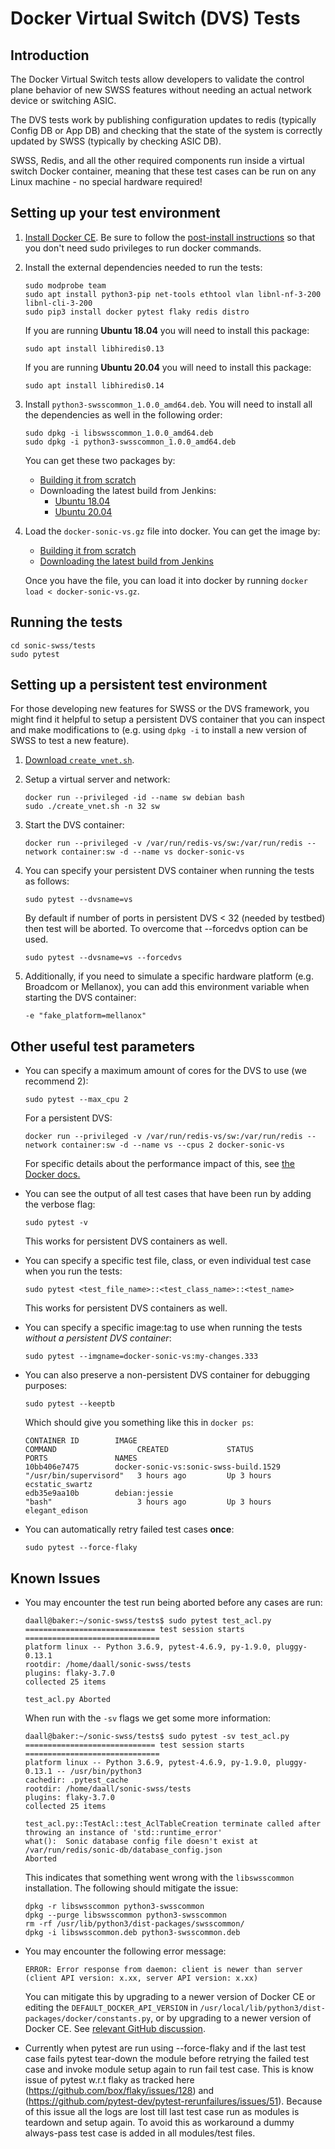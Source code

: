 # Docker Virtual Switch (DVS) Tests

## Introduction
The Docker Virtual Switch tests allow developers to validate the control plane behavior of new SWSS features without needing an actual network device or switching ASIC.

The DVS tests work by publishing configuration updates to redis (typically Config DB or App DB) and checking that the state of the system is correctly updated by SWSS (typically by checking ASIC DB).

SWSS, Redis, and all the other required components run inside a virtual switch Docker container, meaning that these test cases can be run on any Linux machine - no special hardware required!

## Setting up your test environment
1. [Install Docker CE](https://docs.docker.com/install/linux/docker-ce/ubuntu/). Be sure to follow the [post-install instructions](https://docs.docker.com/install/linux/linux-postinstall/) so that you don't need sudo privileges to run docker commands.
2. Install the external dependencies needed to run the tests:

    ```
    sudo modprobe team
    sudo apt install python3-pip net-tools ethtool vlan libnl-nf-3-200 libnl-cli-3-200
    sudo pip3 install docker pytest flaky redis distro
    ```

    If you are running **Ubuntu 18.04** you will need to install this package:
    ```
    sudo apt install libhiredis0.13
    ```

    If you are running **Ubuntu 20.04** you will need to install this package:
    ```
    sudo apt install libhiredis0.14
    ```
3. Install `python3-swsscommon_1.0.0_amd64.deb`. You will need to install all the dependencies as well in the following order:

    ```
    sudo dpkg -i libswsscommon_1.0.0_amd64.deb
    sudo dpkg -i python3-swsscommon_1.0.0_amd64.deb
    ```

    You can get these two packages by:
    - [Building it from scratch](https://github.com/Azure/sonic-swss-common)
    - Downloading the latest build from Jenkins:
      - [Ubuntu 18.04](https://sonic-jenkins.westus2.cloudapp.azure.com/job/common/job/sonic-swss-common-build-ubuntu/lastSuccessfulBuild/artifact/target/)
      - [Ubuntu 20.04](https://sonic-jenkins.westus2.cloudapp.azure.com/job/common/job/sonic-swss-common-build-ubuntu-20_04/lastSuccessfulBuild/artifact/target/)
4. Load the `docker-sonic-vs.gz` file into docker. You can get the image by:
    - [Building it from scratch](https://github.com/Azure/sonic-buildimage)
    - [Downloading the latest build from Jenkins](https://sonic-jenkins.westus2.cloudapp.azure.com/job/vs/job/buildimage-vs-all/lastSuccessfulBuild/artifact/target/)
    
    Once you have the file, you can load it into docker by running `docker load < docker-sonic-vs.gz`.

## Running the tests
```
cd sonic-swss/tests
sudo pytest
```

## Setting up a persistent test environment
For those developing new features for SWSS or the DVS framework, you might find it helpful to setup a persistent DVS container that you can inspect and make modifications to (e.g. using `dpkg -i` to install a new version of SWSS to test a new feature).

1. [Download `create_vnet.sh`](https://github.com/Azure/sonic-buildimage/blob/master/platform/vs/create_vnet.sh).
2. Setup a virtual server and network:

    ```
    docker run --privileged -id --name sw debian bash
    sudo ./create_vnet.sh -n 32 sw
    ```
3. Start the DVS container:

    ```
    docker run --privileged -v /var/run/redis-vs/sw:/var/run/redis --network container:sw -d --name vs docker-sonic-vs
    ```

4. You can specify your persistent DVS container when running the tests as follows:
    
    ```
    sudo pytest --dvsname=vs
    ```
    By default if number of ports in persistent DVS < 32 (needed by testbed) then test will be aborted. To overcome that --forcedvs option can be used.

    ```
    sudo pytest --dvsname=vs --forcedvs
    ```


5. Additionally, if you need to simulate a specific hardware platform (e.g. Broadcom or Mellanox), you can add this environment variable when starting the DVS container:

    ```
    -e "fake_platform=mellanox"
    ```

## Other useful test parameters
- You can specify a maximum amount of cores for the DVS to use (we recommend 2):
    ```
    sudo pytest --max_cpu 2
    ```

    For a persistent DVS:
    ```
    docker run --privileged -v /var/run/redis-vs/sw:/var/run/redis --network container:sw -d --name vs --cpus 2 docker-sonic-vs
    ```

    For specific details about the performance impact of this, see [the Docker docs.](https://docs.docker.com/config/containers/resource_constraints/#configure-the-default-cfs-scheduler)

- You can see the output of all test cases that have been run by adding the verbose flag:

    ```
    sudo pytest -v
    ```

    This works for persistent DVS containers as well.

- You can specify a specific test file, class, or even individual test case when you run the tests:

    ```
    sudo pytest <test_file_name>::<test_class_name>::<test_name>
    ```

    This works for persistent DVS containers as well.

- You can specify a specific image:tag to use when running the tests *without a persistent DVS container*:

    ```
    sudo pytest --imgname=docker-sonic-vs:my-changes.333
    ```

- You can also preserve a non-persistent DVS container for debugging purposes:

    ```
    sudo pytest --keeptb
    ```

    Which should give you something like this in `docker ps`:

    ```
    CONTAINER ID        IMAGE                                                 COMMAND                  CREATED             STATUS              PORTS               NAMES
    10bb406e7475        docker-sonic-vs:sonic-swss-build.1529                 "/usr/bin/supervisord"   3 hours ago         Up 3 hours                              ecstatic_swartz
    edb35e9aa10b        debian:jessie                                         "bash"                   3 hours ago         Up 3 hours                              elegant_edison
    ```

- You can automatically retry failed test cases **once**:

    ```
    sudo pytest --force-flaky
    ```

## Known Issues
-   You may encounter the test run being aborted before any cases are run:
    ```
    daall@baker:~/sonic-swss/tests$ sudo pytest test_acl.py 
    ============================= test session starts ==============================
    platform linux -- Python 3.6.9, pytest-4.6.9, py-1.9.0, pluggy-0.13.1
    rootdir: /home/daall/sonic-swss/tests
    plugins: flaky-3.7.0
    collected 25 items                                                             

    test_acl.py Aborted
    ```
    
    When run with the `-sv` flags we get some more information:
    ```
    daall@baker:~/sonic-swss/tests$ sudo pytest -sv test_acl.py 
    ============================= test session starts ==============================
    platform linux -- Python 3.6.9, pytest-4.6.9, py-1.9.0, pluggy-0.13.1 -- /usr/bin/python3
    cachedir: .pytest_cache
    rootdir: /home/daall/sonic-swss/tests
    plugins: flaky-3.7.0
    collected 25 items                                                             

    test_acl.py::TestAcl::test_AclTableCreation terminate called after throwing an instance of 'std::runtime_error'
    what():  Sonic database config file doesn't exist at /var/run/redis/sonic-db/database_config.json
    Aborted
    ```

    This indicates that something went wrong with the `libswsscommon` installation. The following should mitigate the issue:
    ```
    dpkg -r libswsscommon python3-swsscommon
    dpkg --purge libswsscommon python3-swsscommon
    rm -rf /usr/lib/python3/dist-packages/swsscommon/
    dpkg -i libswsscommon.deb python3-swsscommon.deb
    ```

-   You may encounter the following error message:
    ```
    ERROR: Error response from daemon: client is newer than server (client API version: x.xx, server API version: x.xx)
    ```

    You can mitigate this by upgrading to a newer version of Docker CE or editing the `DEFAULT_DOCKER_API_VERSION` in `/usr/local/lib/python3/dist-packages/docker/constants.py`, or by upgrading to a newer version of Docker CE. See [relevant GitHub discussion](https://github.com/drone/drone/issues/2048).

-   Currently when pytest are run using --force-flaky and if the last test case fails pytest tear-down the module before retrying the failed test case and invoke module
    setup again to run fail test case. This is know issue of pytest w.r.t flaky as tracked here (https://github.com/box/flaky/issues/128) and 
    (https://github.com/pytest-dev/pytest-rerunfailures/issues/51). Because of this issue all the logs are lost till last test case run as modules is teardown and setup again.
    To avoid this as workaround a dummy always-pass test case is added in all modules/test files. 
